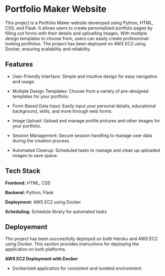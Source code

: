 
# Portfolio Maker Website

This project is a Portfolio Maker website developed using Python, HTML, CSS, and Flask. It allows users to create personalized portfolio pages by filling out forms with their details and uploading images. With multiple design templates to choose from, users can easily create professional-looking portfolios. The project has been deployed on AWS EC2 using Docker, ensuring scalability and reliability.





## Features

- User-Friendly Interface: Simple and intuitive design for easy navigation and usage.

- Multiple Design Templates: Choose from a variety of pre-designed templates for your portfolio.
- Form-Based Data Input: Easily input your personal details, educational background, skills, and more through web forms.
- Image Upload: Upload and manage profile pictures and other images for your portfolio.
- Session Management: Secure session handling to manage user data during the creation process.
- Automated Cleanup: Scheduled tasks to manage and clean up uploaded images to save space.


## Tech Stack

**Frontend:**  HTML, CSS

**Backend:** Python, Flask

**Deployment:** AWS EC2 using Docker

**Scheduling:** Schedule library for automated tasks


## Deployement
The project has been successfully deployed on both Heroku and AWS EC2 using Docker. This section provides instructions for deploying the application on both platforms. 

**AWS EC2 Deployment with Docker**  
- Dockerized application for consistent and isolated environment.
